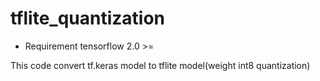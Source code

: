 # tflite_quantization

- Requirement
tensorflow 2.0 >=

This code convert tf.keras model to tflite model(weight int8 quantization)

